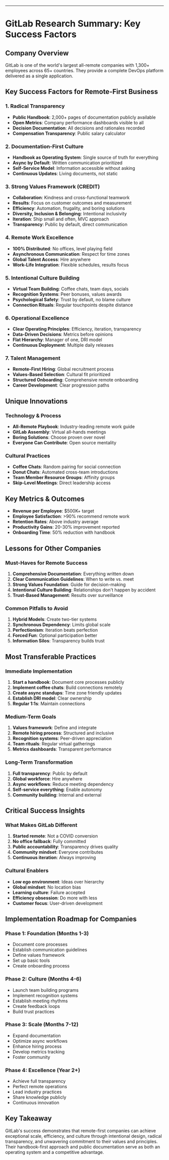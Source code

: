 
---

# GitLab Research Summary: Key Success Factors

## Company Overview
GitLab is one of the world's largest all-remote companies with 1,300+ employees across 65+ countries. They provide a complete DevOps platform delivered as a single application.

## Key Success Factors for Remote-First Business

### 1. Radical Transparency
- **Public Handbook**: 2,000+ pages of documentation publicly available
- **Open Metrics**: Company performance dashboards visible to all
- **Decision Documentation**: All decisions and rationales recorded
- **Compensation Transparency**: Public salary calculator

### 2. Documentation-First Culture
- **Handbook as Operating System**: Single source of truth for everything
- **Async by Default**: Written communication prioritized
- **Self-Service Model**: Information accessible without asking
- **Continuous Updates**: Living documents, not static

### 3. Strong Values Framework (CREDIT)
- **Collaboration**: Kindness and cross-functional teamwork
- **Results**: Focus on customer outcomes and measurement
- **Efficiency**: Automation, frugality, and boring solutions
- **Diversity, Inclusion & Belonging**: Intentional inclusivity
- **Iteration**: Ship small and often, MVC approach
- **Transparency**: Public by default, direct communication

### 4. Remote Work Excellence
- **100% Distributed**: No offices, level playing field
- **Asynchronous Communication**: Respect for time zones
- **Global Talent Access**: Hire anywhere
- **Work-Life Integration**: Flexible schedules, results focus

### 5. Intentional Culture Building
- **Virtual Team Building**: Coffee chats, team days, socials
- **Recognition Systems**: Peer bonuses, values awards
- **Psychological Safety**: Trust by default, no blame culture
- **Connection Rituals**: Regular touchpoints despite distance

### 6. Operational Excellence
- **Clear Operating Principles**: Efficiency, iteration, transparency
- **Data-Driven Decisions**: Metrics before opinions
- **Flat Hierarchy**: Manager of one, DRI model
- **Continuous Deployment**: Multiple daily releases

### 7. Talent Management
- **Remote-First Hiring**: Global recruitment process
- **Values-Based Selection**: Cultural fit prioritized
- **Structured Onboarding**: Comprehensive remote onboarding
- **Career Development**: Clear progression paths

## Unique Innovations

### Technology & Process
- **All-Remote Playbook**: Industry-leading remote work guide
- **GitLab Assembly**: Virtual all-hands meetings
- **Boring Solutions**: Choose proven over novel
- **Everyone Can Contribute**: Open source mentality

### Cultural Practices
- **Coffee Chats**: Random pairing for social connection
- **Donut Chats**: Automated cross-team introductions
- **Team Member Resource Groups**: Affinity groups
- **Skip-Level Meetings**: Direct leadership access

## Key Metrics & Outcomes
- **Revenue per Employee**: $500K+ target
- **Employee Satisfaction**: >90% recommend remote work
- **Retention Rates**: Above industry average
- **Productivity Gains**: 20-30% improvement reported
- **Onboarding Time**: 50% reduction with handbook

## Lessons for Other Companies

### Must-Haves for Remote Success
1. **Comprehensive Documentation**: Everything written down
2. **Clear Communication Guidelines**: When to write vs. meet
3. **Strong Values Foundation**: Guide for decision-making
4. **Intentional Culture Building**: Relationships don't happen by accident
5. **Trust-Based Management**: Results over surveillance

### Common Pitfalls to Avoid
1. **Hybrid Models**: Create two-tier systems
2. **Synchronous Dependency**: Limits global scale
3. **Perfectionism**: Iteration beats perfection
4. **Forced Fun**: Optional participation better
5. **Information Silos**: Transparency builds trust

## Most Transferable Practices

### Immediate Implementation
1. **Start a handbook**: Document core processes publicly
2. **Implement coffee chats**: Build connections remotely
3. **Create async standups**: Time zone friendly updates
4. **Establish DRI model**: Clear ownership
5. **Regular 1:1s**: Maintain connections

### Medium-Term Goals
1. **Values framework**: Define and integrate
2. **Remote hiring process**: Structured and inclusive
3. **Recognition systems**: Peer-driven appreciation
4. **Team rituals**: Regular virtual gatherings
5. **Metrics dashboards**: Transparent performance

### Long-Term Transformation
1. **Full transparency**: Public by default
2. **Global workforce**: Hire anywhere
3. **Async workflows**: Reduce meeting dependency
4. **Self-service everything**: Enable autonomy
5. **Community building**: Internal and external

## Critical Success Insights

### What Makes GitLab Different
1. **Started remote**: Not a COVID conversion
2. **No office fallback**: Fully committed
3. **Public accountability**: Transparency drives quality
4. **Community mindset**: Everyone contributes
5. **Continuous iteration**: Always improving

### Cultural Enablers
- **Low ego environment**: Ideas over hierarchy
- **Global mindset**: No location bias
- **Learning culture**: Failure accepted
- **Efficiency obsession**: Do more with less
- **Customer focus**: User-driven development

## Implementation Roadmap for Companies

### Phase 1: Foundation (Months 1-3)
- Document core processes
- Establish communication guidelines
- Define values framework
- Set up basic tools
- Create onboarding process

### Phase 2: Culture (Months 4-6)
- Launch team building programs
- Implement recognition systems
- Establish meeting rhythms
- Create feedback loops
- Build trust practices

### Phase 3: Scale (Months 7-12)
- Expand documentation
- Optimize async workflows
- Enhance hiring process
- Develop metrics tracking
- Foster community

### Phase 4: Excellence (Year 2+)
- Achieve full transparency
- Perfect remote operations
- Lead industry practices
- Share knowledge publicly
- Continuous innovation

## Key Takeaway
GitLab's success demonstrates that remote-first companies can achieve exceptional scale, efficiency, and culture through intentional design, radical transparency, and unwavering commitment to their values and principles. Their handbook-first approach and public documentation serve as both an operating system and a competitive advantage.